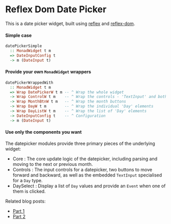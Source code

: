 # Reflex Dom Date Picker

This is a date picker widget, built using [reflex](https://github.com/reflex-frp/reflex) and [reflex-dom](https://github.com/reflex-frp/reflex-dom).

#### Simple case
```haskell
datePickerSimple
  :: MonadWidget t m
  => DateInputConfig t
  -> m (DateInput t)
```

#### Provide your own ``MonadWidget`` wrappers
```haskell
datePickerWrappedWith
  :: MonadWidget t m
  => Wrap DatePickerW t m -- ^ Wrap the whole widget
  -> Wrap ControlW t m    -- ^ Wrap the controls - 'TextInput' and both buttons
  -> Wrap MonthBtnW t m   -- ^ Wrap the month buttons
  -> Wrap DayW t m        -- ^ Wrap the individual 'Day' elements
  -> Wrap DayListW t m    -- ^ Wrap the list of 'Day' elements
  -> DateInputConfig t    -- ^ Configuration
  -> m (DateInput t)
```

#### Use only the components you want

The datepicker modules provide three primary pieces of the underlying widget:
- Core : The core update logic of the datepicker, including parsing and moving to the next or previous month.
- Controls : The input controls for a datepicker, two buttons to move forward and backward, as well as the embedded ``TextInput`` specialised for a ``Day`` type.
- DaySelect : Display a list of ``Day`` values and provide an ``Event`` when one of them is clicked.

Related blog posts:

- [Part 1](https://blog.qfpl.io/posts/reflex/widget/growing-a-date-picker-1/)
- [Part 2](https://blog.qfpl.io/posts/reflex/widget/growing-a-date-picker-2/)
